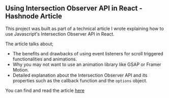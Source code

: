 ## Using Intersection Observer API in React - Hashnode Article

This project was built as part of a technical article I wrote explaining how to use Javascript's Intersection Observer API in React.

The article talks about;

- The benefits and drawbacks of using event listeners for scroll triggered functionalities and animations.
- Why you may not want to use an animation library like GSAP or Framer Motion.
- Detailed explanation about the Intersection Observer API and its properties such as the callback function and the `options` object.

You can find and read the article [here](https://emmanueloloke.hashnode.dev/using-intersection-observer-api-in-react)
